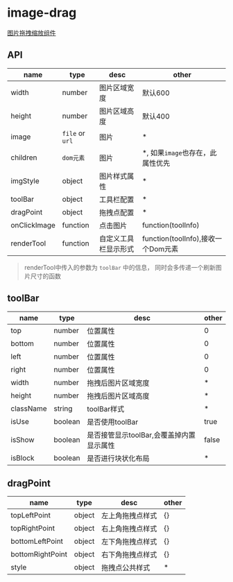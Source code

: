 # image-drag

[图片拖拽缩放组件](https://liuqing650.github.io/image-drag/preview/)

## API

|name|type|desc|other|
|-|-|-|-|
|width|number|图片区域宽度|默认600|
|height|number|图片区域高度|默认400|
|image|`file` or `url`|图片|*|
|children|`dom元素`|图片|*, 如果`image`也存在，此属性优先|
|imgStyle|object|图片样式属性|*|
|toolBar|object|工具栏配置|*|
|dragPoint|object|拖拽点配置|*|
|onClickImage|function|点击图片|function(toolInfo)|
|renderTool|function|自定义工具栏显示形式|function(toolInfo),接收一个Dom元素|

> renderTool中传入的参数为 `toolBar` 中的信息， 同时会多传递一个刷新图片尺寸的函数

## toolBar

|name|type|desc|other|
|-|-|-|-|
|top|number|位置属性|0|
|bottom|number|位置属性|0|
|left|number|位置属性|0|
|right|number|位置属性|0|
|width|number|拖拽后图片区域宽度|*|
|height|number|拖拽后图片区域高度|*|
|className|string|toolBar样式|*|
|isUse|boolean|是否使用toolBar|true|
|isShow|boolean|是否接管显示toolBar,会覆盖掉内置显示属性|false|
|isBlock|boolean|是否进行块状化布局|*|

## dragPoint

|name|type|desc|other|
|-|-|-|-|
|topLeftPoint|object|左上角拖拽点样式|{}|
|topRightPoint|object|右上角拖拽点样式|{}|
|bottomLeftPoint|object|左下角拖拽点样式|{}|
|bottomRightPoint|object|右下角拖拽点样式|{}|
|style|object|拖拽点公共样式|*|
